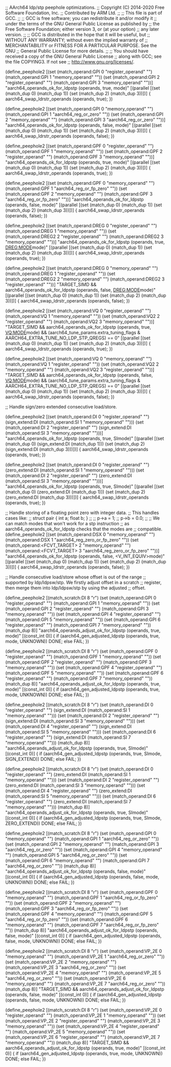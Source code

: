 ;; AArch64 ldp/stp peephole optimizations.
;; Copyright (C) 2014-2020 Free Software Foundation, Inc.
;; Contributed by ARM Ltd.
;;
;; This file is part of GCC.
;;
;; GCC is free software; you can redistribute it and/or modify it
;; under the terms of the GNU General Public License as published by
;; the Free Software Foundation; either version 3, or (at your option)
;; any later version.
;;
;; GCC is distributed in the hope that it will be useful, but
;; WITHOUT ANY WARRANTY; without even the implied warranty of
;; MERCHANTABILITY or FITNESS FOR A PARTICULAR PURPOSE.  See the GNU
;; General Public License for more details.
;;
;; You should have received a copy of the GNU General Public License
;; along with GCC; see the file COPYING3.  If not see
;; <http://www.gnu.org/licenses/>.

(define_peephole2
  [(set (match_operand:GPI 0 "register_operand" "")
	(match_operand:GPI 1 "memory_operand" ""))
   (set (match_operand:GPI 2 "register_operand" "")
	(match_operand:GPI 3 "memory_operand" ""))]
  "aarch64_operands_ok_for_ldpstp (operands, true, <MODE>mode)"
  [(parallel [(set (match_dup 0) (match_dup 1))
	      (set (match_dup 2) (match_dup 3))])]
{
  aarch64_swap_ldrstr_operands (operands, true);
})

(define_peephole2
  [(set (match_operand:GPI 0 "memory_operand" "")
	(match_operand:GPI 1 "aarch64_reg_or_zero" ""))
   (set (match_operand:GPI 2 "memory_operand" "")
	(match_operand:GPI 3 "aarch64_reg_or_zero" ""))]
  "aarch64_operands_ok_for_ldpstp (operands, false, <MODE>mode)"
  [(parallel [(set (match_dup 0) (match_dup 1))
	      (set (match_dup 2) (match_dup 3))])]
{
  aarch64_swap_ldrstr_operands (operands, false);
})

(define_peephole2
  [(set (match_operand:GPF 0 "register_operand" "")
	(match_operand:GPF 1 "memory_operand" ""))
   (set (match_operand:GPF 2 "register_operand" "")
	(match_operand:GPF 3 "memory_operand" ""))]
  "aarch64_operands_ok_for_ldpstp (operands, true, <MODE>mode)"
  [(parallel [(set (match_dup 0) (match_dup 1))
	      (set (match_dup 2) (match_dup 3))])]
{
  aarch64_swap_ldrstr_operands (operands, true);
})

(define_peephole2
  [(set (match_operand:GPF 0 "memory_operand" "")
	(match_operand:GPF 1 "aarch64_reg_or_fp_zero" ""))
   (set (match_operand:GPF 2 "memory_operand" "")
	(match_operand:GPF 3 "aarch64_reg_or_fp_zero" ""))]
  "aarch64_operands_ok_for_ldpstp (operands, false, <MODE>mode)"
  [(parallel [(set (match_dup 0) (match_dup 1))
	      (set (match_dup 2) (match_dup 3))])]
{
  aarch64_swap_ldrstr_operands (operands, false);
})

(define_peephole2
  [(set (match_operand:DREG 0 "register_operand" "")
	(match_operand:DREG 1 "memory_operand" ""))
   (set (match_operand:DREG2 2 "register_operand" "")
	(match_operand:DREG2 3 "memory_operand" ""))]
  "aarch64_operands_ok_for_ldpstp (operands, true, <DREG:MODE>mode)"
  [(parallel [(set (match_dup 0) (match_dup 1))
	      (set (match_dup 2) (match_dup 3))])]
{
  aarch64_swap_ldrstr_operands (operands, true);
})

(define_peephole2
  [(set (match_operand:DREG 0 "memory_operand" "")
	(match_operand:DREG 1 "register_operand" ""))
   (set (match_operand:DREG2 2 "memory_operand" "")
	(match_operand:DREG2 3 "register_operand" ""))]
  "TARGET_SIMD
   && aarch64_operands_ok_for_ldpstp (operands, false, <DREG:MODE>mode)"
  [(parallel [(set (match_dup 0) (match_dup 1))
	      (set (match_dup 2) (match_dup 3))])]
{
  aarch64_swap_ldrstr_operands (operands, false);
})

(define_peephole2
  [(set (match_operand:VQ 0 "register_operand" "")
	(match_operand:VQ 1 "memory_operand" ""))
   (set (match_operand:VQ2 2 "register_operand" "")
	(match_operand:VQ2 3 "memory_operand" ""))]
  "TARGET_SIMD
   && aarch64_operands_ok_for_ldpstp (operands, true, <VQ:MODE>mode)
   && (aarch64_tune_params.extra_tuning_flags
	& AARCH64_EXTRA_TUNE_NO_LDP_STP_QREGS) == 0"
  [(parallel [(set (match_dup 0) (match_dup 1))
	      (set (match_dup 2) (match_dup 3))])]
{
  aarch64_swap_ldrstr_operands (operands, true);
})

(define_peephole2
  [(set (match_operand:VQ 0 "memory_operand" "")
	(match_operand:VQ 1 "register_operand" ""))
   (set (match_operand:VQ2 2 "memory_operand" "")
	(match_operand:VQ2 3 "register_operand" ""))]
  "TARGET_SIMD
   && aarch64_operands_ok_for_ldpstp (operands, false, <VQ:MODE>mode)
   && (aarch64_tune_params.extra_tuning_flags
	& AARCH64_EXTRA_TUNE_NO_LDP_STP_QREGS) == 0"
  [(parallel [(set (match_dup 0) (match_dup 1))
	      (set (match_dup 2) (match_dup 3))])]
{
  aarch64_swap_ldrstr_operands (operands, false);
})


;; Handle sign/zero extended consecutive load/store.

(define_peephole2
  [(set (match_operand:DI 0 "register_operand" "")
	(sign_extend:DI (match_operand:SI 1 "memory_operand" "")))
   (set (match_operand:DI 2 "register_operand" "")
	(sign_extend:DI (match_operand:SI 3 "memory_operand" "")))]
  "aarch64_operands_ok_for_ldpstp (operands, true, SImode)"
  [(parallel [(set (match_dup 0) (sign_extend:DI (match_dup 1)))
	      (set (match_dup 2) (sign_extend:DI (match_dup 3)))])]
{
  aarch64_swap_ldrstr_operands (operands, true);
})

(define_peephole2
  [(set (match_operand:DI 0 "register_operand" "")
	(zero_extend:DI (match_operand:SI 1 "memory_operand" "")))
   (set (match_operand:DI 2 "register_operand" "")
	(zero_extend:DI (match_operand:SI 3 "memory_operand" "")))]
  "aarch64_operands_ok_for_ldpstp (operands, true, SImode)"
  [(parallel [(set (match_dup 0) (zero_extend:DI (match_dup 1)))
	      (set (match_dup 2) (zero_extend:DI (match_dup 3)))])]
{
  aarch64_swap_ldrstr_operands (operands, true);
})

;; Handle storing of a floating point zero with integer data.
;; This handles cases like:
;;   struct pair { int a; float b; }
;;
;;   p->a = 1;
;;   p->b = 0.0;
;;
;; We can match modes that won't work for a stp instruction
;; as aarch64_operands_ok_for_ldpstp checks that the modes are
;; compatible.
(define_peephole2
  [(set (match_operand:DSX 0 "memory_operand" "")
	(match_operand:DSX 1 "aarch64_reg_zero_or_fp_zero" ""))
   (set (match_operand:<FCVT_TARGET> 2 "memory_operand" "")
	(match_operand:<FCVT_TARGET> 3 "aarch64_reg_zero_or_fp_zero" ""))]
  "aarch64_operands_ok_for_ldpstp (operands, false, <V_INT_EQUIV>mode)"
  [(parallel [(set (match_dup 0) (match_dup 1))
	      (set (match_dup 2) (match_dup 3))])]
{
  aarch64_swap_ldrstr_operands (operands, false);
})

;; Handle consecutive load/store whose offset is out of the range
;; supported by ldp/ldpsw/stp.  We firstly adjust offset in a scratch
;; register, then merge them into ldp/ldpsw/stp by using the adjusted
;; offset.

(define_peephole2
  [(match_scratch:DI 8 "r")
   (set (match_operand:GPI 0 "register_operand" "")
	(match_operand:GPI 1 "memory_operand" ""))
   (set (match_operand:GPI 2 "register_operand" "")
	(match_operand:GPI 3 "memory_operand" ""))
   (set (match_operand:GPI 4 "register_operand" "")
	(match_operand:GPI 5 "memory_operand" ""))
   (set (match_operand:GPI 6 "register_operand" "")
	(match_operand:GPI 7 "memory_operand" ""))
   (match_dup 8)]
  "aarch64_operands_adjust_ok_for_ldpstp (operands, true, <MODE>mode)"
  [(const_int 0)]
{
  if (aarch64_gen_adjusted_ldpstp (operands, true, <MODE>mode, UNKNOWN))
    DONE;
  else
    FAIL;
})

(define_peephole2
  [(match_scratch:DI 8 "r")
   (set (match_operand:GPF 0 "register_operand" "")
	(match_operand:GPF 1 "memory_operand" ""))
   (set (match_operand:GPF 2 "register_operand" "")
	(match_operand:GPF 3 "memory_operand" ""))
   (set (match_operand:GPF 4 "register_operand" "")
	(match_operand:GPF 5 "memory_operand" ""))
   (set (match_operand:GPF 6 "register_operand" "")
	(match_operand:GPF 7 "memory_operand" ""))
   (match_dup 8)]
  "aarch64_operands_adjust_ok_for_ldpstp (operands, true, <MODE>mode)"
  [(const_int 0)]
{
  if (aarch64_gen_adjusted_ldpstp (operands, true, <MODE>mode, UNKNOWN))
    DONE;
  else
    FAIL;
})

(define_peephole2
  [(match_scratch:DI 8 "r")
   (set (match_operand:DI 0 "register_operand" "")
	(sign_extend:DI (match_operand:SI 1 "memory_operand" "")))
   (set (match_operand:DI 2 "register_operand" "")
	(sign_extend:DI (match_operand:SI 3 "memory_operand" "")))
   (set (match_operand:DI 4 "register_operand" "")
	(sign_extend:DI (match_operand:SI 5 "memory_operand" "")))
   (set (match_operand:DI 6 "register_operand" "")
	(sign_extend:DI (match_operand:SI 7 "memory_operand" "")))
   (match_dup 8)]
  "aarch64_operands_adjust_ok_for_ldpstp (operands, true, SImode)"
  [(const_int 0)]
{
  if (aarch64_gen_adjusted_ldpstp (operands, true, SImode, SIGN_EXTEND))
    DONE;
  else
    FAIL;
})

(define_peephole2
  [(match_scratch:DI 8 "r")
   (set (match_operand:DI 0 "register_operand" "")
	(zero_extend:DI (match_operand:SI 1 "memory_operand" "")))
   (set (match_operand:DI 2 "register_operand" "")
	(zero_extend:DI (match_operand:SI 3 "memory_operand" "")))
   (set (match_operand:DI 4 "register_operand" "")
	(zero_extend:DI (match_operand:SI 5 "memory_operand" "")))
   (set (match_operand:DI 6 "register_operand" "")
	(zero_extend:DI (match_operand:SI 7 "memory_operand" "")))
   (match_dup 8)]
  "aarch64_operands_adjust_ok_for_ldpstp (operands, true, SImode)"
  [(const_int 0)]
{
  if (aarch64_gen_adjusted_ldpstp (operands, true, SImode, ZERO_EXTEND))
    DONE;
  else
    FAIL;
})

(define_peephole2
  [(match_scratch:DI 8 "r")
   (set (match_operand:GPI 0 "memory_operand" "")
	(match_operand:GPI 1 "aarch64_reg_or_zero" ""))
   (set (match_operand:GPI 2 "memory_operand" "")
	(match_operand:GPI 3 "aarch64_reg_or_zero" ""))
   (set (match_operand:GPI 4 "memory_operand" "")
	(match_operand:GPI 5 "aarch64_reg_or_zero" ""))
   (set (match_operand:GPI 6 "memory_operand" "")
	(match_operand:GPI 7 "aarch64_reg_or_zero" ""))
   (match_dup 8)]
  "aarch64_operands_adjust_ok_for_ldpstp (operands, false, <MODE>mode)"
  [(const_int 0)]
{
  if (aarch64_gen_adjusted_ldpstp (operands, false, <MODE>mode, UNKNOWN))
    DONE;
  else
    FAIL;
})

(define_peephole2
  [(match_scratch:DI 8 "r")
   (set (match_operand:GPF 0 "memory_operand" "")
	(match_operand:GPF 1 "aarch64_reg_or_fp_zero" ""))
   (set (match_operand:GPF 2 "memory_operand" "")
	(match_operand:GPF 3 "aarch64_reg_or_fp_zero" ""))
   (set (match_operand:GPF 4 "memory_operand" "")
	(match_operand:GPF 5 "aarch64_reg_or_fp_zero" ""))
   (set (match_operand:GPF 6 "memory_operand" "")
	(match_operand:GPF 7 "aarch64_reg_or_fp_zero" ""))
   (match_dup 8)]
  "aarch64_operands_adjust_ok_for_ldpstp (operands, false, <MODE>mode)"
  [(const_int 0)]
{
  if (aarch64_gen_adjusted_ldpstp (operands, false, <MODE>mode, UNKNOWN))
    DONE;
  else
    FAIL;
})

(define_peephole2
  [(match_scratch:DI 8 "r")
   (set (match_operand:VP_2E 0 "memory_operand" "")
        (match_operand:VP_2E 1 "aarch64_reg_or_zero" ""))
   (set (match_operand:VP_2E 2 "memory_operand" "")
        (match_operand:VP_2E 3 "aarch64_reg_or_zero" ""))
   (set (match_operand:VP_2E 4 "memory_operand" "")
        (match_operand:VP_2E 5 "aarch64_reg_or_zero" ""))
   (set (match_operand:VP_2E 6 "memory_operand" "")
        (match_operand:VP_2E 7 "aarch64_reg_or_zero" ""))
   (match_dup 8)]
  "TARGET_SIMD
   && aarch64_operands_adjust_ok_for_ldpstp (operands, false, <MODE>mode)"
  [(const_int 0)]
{
  if (aarch64_gen_adjusted_ldpstp (operands, false, <MODE>mode, UNKNOWN))
    DONE;
  else
    FAIL;
})

(define_peephole2
  [(match_scratch:DI 8 "r")
   (set (match_operand:VP_2E 0 "register_operand" "")
        (match_operand:VP_2E 1 "memory_operand" ""))
   (set (match_operand:VP_2E 2 "register_operand" "")
        (match_operand:VP_2E 3 "memory_operand" ""))
   (set (match_operand:VP_2E 4 "register_operand" "")
        (match_operand:VP_2E 5 "memory_operand" ""))
   (set (match_operand:VP_2E 6 "register_operand" "")
        (match_operand:VP_2E 7 "memory_operand" ""))
   (match_dup 8)]
  "TARGET_SIMD
   && aarch64_operands_adjust_ok_for_ldpstp (operands, true, <MODE>mode)"
  [(const_int 0)]
{
  if (aarch64_gen_adjusted_ldpstp (operands, true, <MODE>mode, UNKNOWN))
    DONE;
  else
    FAIL;
})
